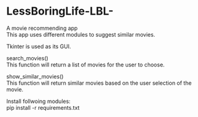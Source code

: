 # LessBoringLife-LBL-
A movie recommending app  
This app uses different modules to suggest similar movies.  

Tkinter is used as its GUI.  

search_movies()  
This function will return a list of movies for the user to choose.

show_similar_movies()  
This function will return similar movies based on the user selection of the movie.  

Install follwoing modules:  
pip install -r requirements.txt
